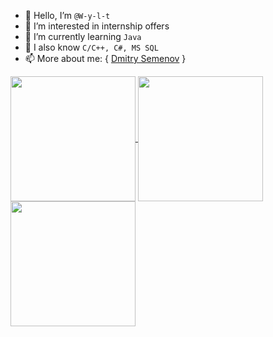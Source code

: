 - 👋 Hello, I’m `@W-y-l-t`
- 👀 I’m interested in internship offers
- 🌱 I’m currently learning `Java`
- 🧠 I also know `C/C++, C#, MS SQL`
- 📫 More about me:
{
  [Dmitry Semenov](https://bento.me/wylt)
}

<a href="https://github.com/anuraghazra/github-readme-stats">
  <img height=200 align="center" src="https://github-readme-stats.vercel.app/api?username=W-y-l-t&show_icons=true&theme=tokyonight" />
</a>

<a href="https://github.com/anuraghazra/convoychat">
  <img height=200 align="center" src="https://github-readme-stats.vercel.app/api/top-langs?username=W-y-l-t&layout=donut&langs_count=8&theme=tokyonight&card_width=320" />
</a>

<a href="https://git.io/streak-stats">
  <img height=200 align="center" src="https://github-readme-streak-stats.herokuapp.com?user=W-y-l-t&theme=tokyonight&card_width=807" />
</a>
